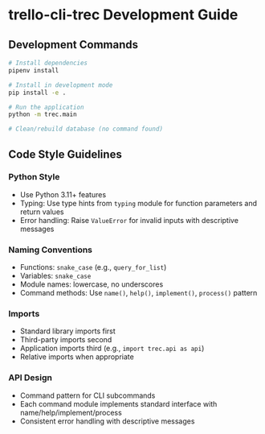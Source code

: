 # trello-cli-trec Development Guide

## Development Commands
```bash
# Install dependencies
pipenv install

# Install in development mode
pip install -e .

# Run the application
python -m trec.main

# Clean/rebuild database (no command found)
```

## Code Style Guidelines

### Python Style
- Use Python 3.11+ features
- Typing: Use type hints from `typing` module for function parameters and return values
- Error handling: Raise `ValueError` for invalid inputs with descriptive messages

### Naming Conventions
- Functions: `snake_case` (e.g., `query_for_list`)
- Variables: `snake_case`
- Module names: lowercase, no underscores
- Command methods: Use `name()`, `help()`, `implement()`, `process()` pattern

### Imports
- Standard library imports first
- Third-party imports second
- Application imports third (e.g., `import trec.api as api`)
- Relative imports when appropriate

### API Design
- Command pattern for CLI subcommands
- Each command module implements standard interface with name/help/implement/process
- Consistent error handling with descriptive messages

